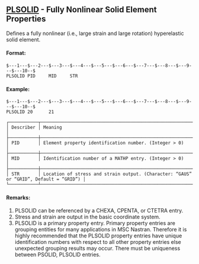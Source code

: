 ## [PLSOLID](https://nexus.hexagon.com/documentationcenter/bundle/MSC_Nastran_2022.4/page/Nastran_Combined_Book/qrg/bulkp/TOC.PLSOLID.xhtml) - Fully Nonlinear Solid Element Properties

Defines a fully nonlinear (i.e., large strain and large rotation) hyperelastic solid element.

#### Format:

```nastran
$---1---$---2---$---3---$---4---$---5---$---6---$---7---$---8---$---9---$---10--$
PLSOLID PID     MID     STR                                                     
```

#### Example:

```nastran
$---1---$---2---$---3---$---4---$---5---$---6---$---7---$---8---$---9---$---10--$
PLSOLID 20      21                                                              
```

```text
┌───────────┬───────────────────────────────────────────────────────────────────────────────────────┐
│ Describer │ Meaning                                                                               │
├───────────┼───────────────────────────────────────────────────────────────────────────────────────┤
│ PID       │ Element property identification number. (Integer > 0)                                 │
├───────────┼───────────────────────────────────────────────────────────────────────────────────────┤
│ MID       │ Identification number of a MATHP entry. (Integer > 0)                                 │
├───────────┼───────────────────────────────────────────────────────────────────────────────────────┤
│ STR       │ Location of stress and strain output. (Character: “GAUS” or “GRID”, Default = “GRID”) │
└───────────┴───────────────────────────────────────────────────────────────────────────────────────┘
```

#### Remarks:

1. PLSOLID can be referenced by a CHEXA, CPENTA, or CTETRA entry.
2. Stress and strain are output in the basic coordinate system.
3. PLSOLID is a primary property entry. Primary property entries are grouping entities for many applications in MSC Nastran. Therefore it is highly recommended that the PLSOLID property entries have unique identification numbers with respect to all other property entries else unexpected grouping results may occur. There must be uniqueness between PSOLID, PLSOLID entries.
